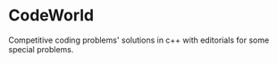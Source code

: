 # CodeWorld
Competitive coding problems' solutions in c++ with editorials for some special problems.
